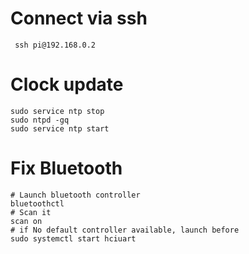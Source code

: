 # Connect via ssh

     ssh pi@192.168.0.2

# Clock update 

    sudo service ntp stop
    sudo ntpd -gq
    sudo service ntp start
    
    
# Fix Bluetooth
    # Launch bluetooth controller
    bluetoothctl
    # Scan it
    scan on
    # if No default controller available, launch before
    sudo systemctl start hciuart
